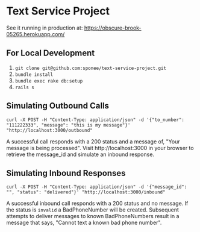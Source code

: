 # Text Service Project

See it running in production at: https://obscure-brook-05265.herokuapp.com/

## For Local Development

1. `git clone git@github.com:sponee/text-service-project.git`
2. `bundle install`
3. `bundle exec rake db:setup`
4. `rails s`

## Simulating Outbound Calls
  ```
  curl -X POST -H "Content-Type: application/json" -d '{"to_number": "111222333", "message": "this is my message"}' "http://localhost:3000/outbound"
  ```

A successful call responds with a 200 status and a message of, "Your message is being processed". Visit http://localhost:3000 in your browser to retrieve the message_id and simulate an inbound response.

## Simulating Inbound Responses

```
curl -X POST -H "Content-Type: application/json" -d '{"message_id": "", "status": "delivered"}' "http://localhost:3000/inbound"
```

A successful inbound call responds with a 200 status and no message. If the status is `invalid` a BadPhoneNumber will be created. Subsequent attempts to deliver messages to known BadPhoneNumbers result in a message that says, "Cannot text a known bad phone number".
